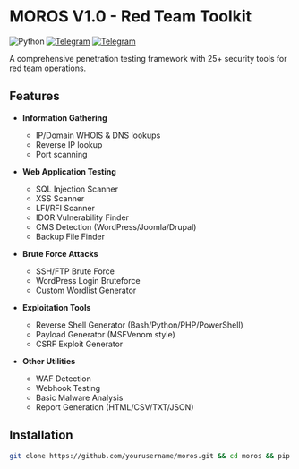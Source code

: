 # MOROS V1.0 - Red Team Toolkit

![Python](https://img.shields.io/badge/Python-3.8+-blue.svg)
[![Telegram](https://img.shields.io/badge/Telegram-@swarehackteam-blue.svg)](https://t.me/swarehackteam)
[![Telegram](https://img.shields.io/badge/Telegram-@spyizxa-blue.svg)](https://t.me/spyizxa)

A comprehensive penetration testing framework with 25+ security tools for red team operations.

## Features

- **Information Gathering**
  - IP/Domain WHOIS & DNS lookups
  - Reverse IP lookup
  - Port scanning

- **Web Application Testing**
  - SQL Injection Scanner
  - XSS Scanner
  - LFI/RFI Scanner
  - IDOR Vulnerability Finder
  - CMS Detection (WordPress/Joomla/Drupal)
  - Backup File Finder

- **Brute Force Attacks**
  - SSH/FTP Brute Force
  - WordPress Login Bruteforce
  - Custom Wordlist Generator

- **Exploitation Tools**
  - Reverse Shell Generator (Bash/Python/PHP/PowerShell)
  - Payload Generator (MSFVenom style)
  - CSRF Exploit Generator

- **Other Utilities**
  - WAF Detection
  - Webhook Testing
  - Basic Malware Analysis
  - Report Generation (HTML/CSV/TXT/JSON)

## Installation

```bash
git clone https://github.com/yourusername/moros.git && cd moros && pip install -r requirements.txt && python3 moros.py
